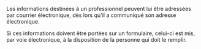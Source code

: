 Les informations destinées à un professionnel peuvent lui être adressées par courrier électronique, dès lors qu'il a communiqué son adresse électronique.

Si ces informations doivent être portées sur un formulaire, celui-ci est mis, par voie électronique, à la disposition de la personne qui doit le remplir.
